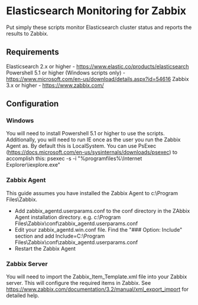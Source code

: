 # Elasticsearch Monitoring for Zabbix
Put simply these scripts monitor Elasticsearch cluster status and reports the results to Zabbix.

## Requirements
Elasticsearch 2.x or higher - https://www.elastic.co/products/elasticsearch
Powershell 5.1 or higher (Windows scripts only) - https://www.microsoft.com/en-us/download/details.aspx?id=54616
Zabbix 3.x or higher - https://www.zabbix.com/

## Configuration
### Windows
You will need to install Powershell 5.1 or higher to use the scripts.
Additionally, you will need to run IE once as the user you run the Zabbix Agent as.  By default this is LocalSystem.  You can use PsExec (https://docs.microsoft.com/en-us/sysinternals/downloads/psexec) to accomplish this: psexec -s -i "%programfiles%\Internet Explorer\iexplore.exe"


### Zabbix Agent
This guide assumes you have installed the Zabbix Agent to c:\Program Files\Zabbix.
- Add zabbix_agentd.userparams.conf to the conf directory in the ZAbbix Agent installation directory. e.g. c:\Program Files\Zabbix\conf\zabbix_agentd.userparams.conf
- Edit your zabbix_agentd.win.conf file.  Find the "### Option: Include" section and add Include=C:\Program Files\Zabbix\conf\zabbix_agentd.userparams.conf
- Restart the Zabbix Agent

### Zabbix Server
You will need to import the Zabbix_Item_Template.xml file into your Zabbix server.  This will configure the required items in Zabbix.
See https://www.zabbix.com/documentation/3.2/manual/xml_export_import for detailed help.

